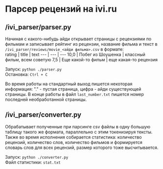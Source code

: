 # Парсер рецензий на ivi.ru

## /ivi_parser/parser.py

Начиная с какого-нибудь айди открывает страницы с рецензиями по фильмам и записывает рейтинг из рецензии, название фильма и текст в ```/ivi_parser/reviews/movie_<айди фильма>.csv``` в формате:  
rating | title | text
--- | --- | ---
10,0 | Побег из Шоушенка  | классный фильм, всем советую
7,5 | Еще какой-то фильм | еще какая-то рецензия

Запуск: ```python ./parser.py```  
Остановка: ```Ctrl + C```

Во время работы на стандартный выход пишется некоторая информация: "." - пустая страница, цифра - айди существующей страницы. В конце работы в файл ```last_number.txt``` пишется номер последней необработанной страницы.

## /ivi_parser/converter.py

Обрабатывает полученные при парсинге csv файлы в одну большую таблицу такого же формата, параллельно с этим токенизируя тексты. Также во время исполнения собирается статистика: количество рецензий, количество слов, количество фильмов и формируется словарь слов для всех рецензий, размер которого тоже высчитывается.

Запуск: ```python ./converter.py```  
Файл статистики: ```stat.txt```